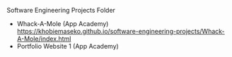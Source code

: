 Software Engineering Projects Folder 

- Whack-A-Mole (App Academy) https://khobiemaseko.github.io/software-engineering-projects/Whack-A-Mole/index.html
- Portfolio Website 1 (App Academy)
